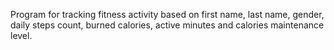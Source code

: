 Program for tracking fitness activity based on first name, last name,
gender, daily steps count, burned calories, active minutes and calories maintenance level.
